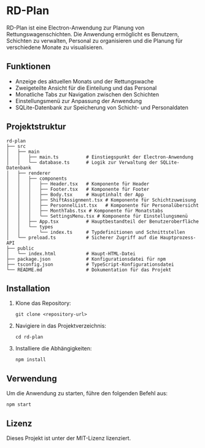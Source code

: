# RD-Plan

RD-Plan ist eine Electron-Anwendung zur Planung von Rettungswagenschichten. Die Anwendung ermöglicht es Benutzern, Schichten zu verwalten, Personal zu organisieren und die Planung für verschiedene Monate zu visualisieren.

## Funktionen

- Anzeige des aktuellen Monats und der Rettungswache
- Zweigeteilte Ansicht für die Einteilung und das Personal
- Monatliche Tabs zur Navigation zwischen den Schichten
- Einstellungsmenü zur Anpassung der Anwendung
- SQLite-Datenbank zur Speicherung von Schicht- und Personaldaten

## Projektstruktur

```
rd-plan
├── src
│   ├── main
│   │   ├── main.ts          # Einstiegspunkt der Electron-Anwendung
│   │   └── database.ts      # Logik zur Verwaltung der SQLite-Datenbank
│   ├── renderer
│   │   ├── components
│   │   │   ├── Header.tsx   # Komponente für Header
│   │   │   ├── Footer.tsx   # Komponente für Footer
│   │   │   ├── Body.tsx     # Hauptinhalt der App
│   │   │   ├── ShiftAssignment.tsx # Komponente für Schichtzuweisung
│   │   │   ├── PersonnelList.tsx   # Komponente für Personalübersicht
│   │   │   ├── MonthTabs.tsx # Komponente für Monatstabs
│   │   │   └── SettingsMenu.tsx # Komponente für Einstellungsmenü
│   │   ├── App.tsx          # Hauptbestandteil der Benutzeroberfläche
│   │   └── types
│   │       └── index.ts     # Typdefinitionen und Schnittstellen
│   └── preload.ts           # Sicherer Zugriff auf die Hauptprozess-API
├── public
│   └── index.html           # Haupt-HTML-Datei
├── package.json             # Konfigurationsdatei für npm
├── tsconfig.json            # TypeScript-Konfigurationsdatei
└── README.md                # Dokumentation für das Projekt
```

## Installation

1. Klone das Repository:
   ```
   git clone <repository-url>
   ```
2. Navigiere in das Projektverzeichnis:
   ```
   cd rd-plan
   ```
3. Installiere die Abhängigkeiten:
   ```
   npm install
   ```

## Verwendung

Um die Anwendung zu starten, führe den folgenden Befehl aus:
```
npm start
```

## Lizenz

Dieses Projekt ist unter der MIT-Lizenz lizenziert.